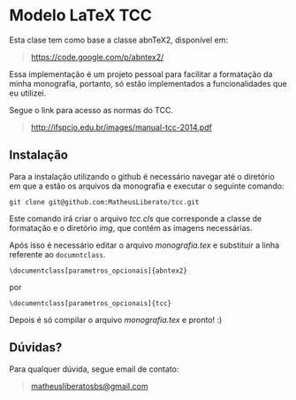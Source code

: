 Modelo LaTeX TCC
=======

Esta clase tem como base a classe abnTeX2, disponível em:

>https://code.google.com/p/abntex2/

Essa implementação é um projeto pessoal para facilitar a formatação da minha monografia, portanto, só estão implementados a funcionalidades que eu utilizei.

Segue o link para acesso as normas do TCC.

>http://ifspcjo.edu.br/images/manual-tcc-2014.pdf

## Instalação

Para a instalação utilizando o github é necessário navegar até o diretório em que a estão os arquivos da monografia e executar o seguinte comando:

```
git clone git@github.com:MatheusLiberato/tcc.git
```
Este comando irá criar o arquivo *tcc.cls* que corresponde a classe de formatação e o diretório *img*, que contém as imagens necessárias.

Após isso é necessário editar o arquivo *monografia.tex* e substituir a linha referente ao `documntclass`.

```
\documentclass[parametros_opcionais]{abntex2}
```
por

```
\documentclass[parametros_opcionais]{tcc}
```
Depois é só compilar o arquivo *monografia.tex* e pronto! :) 

## Dúvidas?

Para qualquer dúvida, segue email de contato:

> matheusliberatosbs@gmail.com
